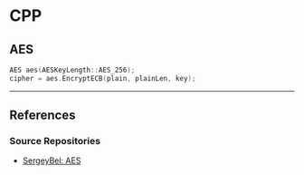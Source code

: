 # CPP

## AES

```cpp
AES aes(AESKeyLength::AES_256);
cipher = aes.EncryptECB(plain, plainLen, key);
```

---
## References

### Source Repositories

- [SergeyBel: AES](https://github.com/SergeyBel/AES)